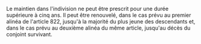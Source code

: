   
Le maintien dans l'indivision ne peut être prescrit pour une durée supérieure à cinq ans. Il peut être renouvelé, dans le cas prévu au premier alinéa de l'article 822, jusqu'à la majorité du plus jeune des descendants et, dans le cas prévu au deuxième alinéa du même article, jusqu'au décès du conjoint survivant.  

  
